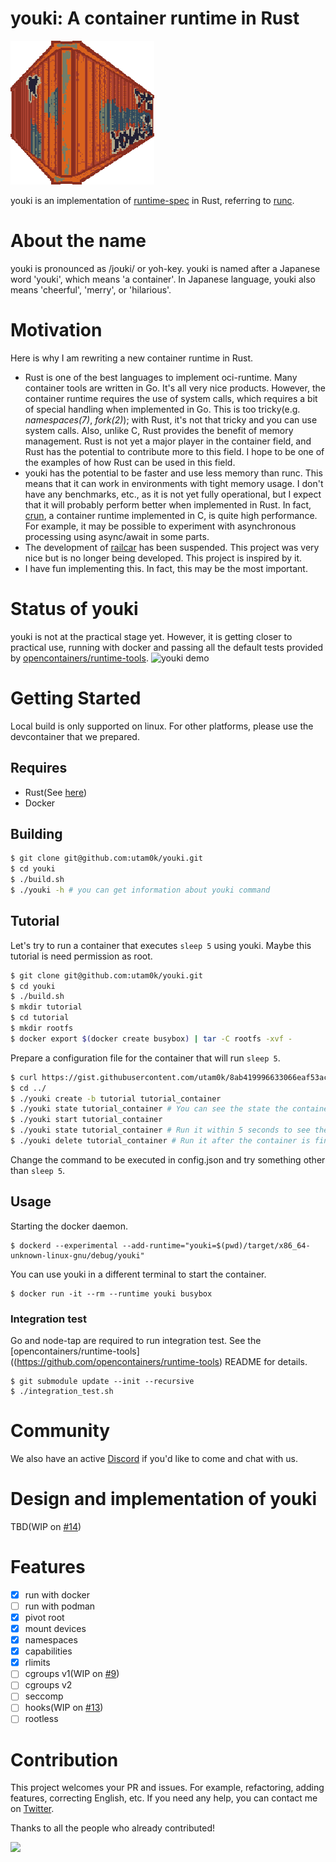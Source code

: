 # youki: A container runtime in Rust

<img src="docs/youki.png" width="230" height="230">

youki is an implementation of [runtime-spec](https://github.com/opencontainers/runtime-spec) in Rust, referring to [runc](https://github.com/opencontainers/runc).

# About the name

youki is pronounced as /joʊki/ or yoh-key.
youki is named after a Japanese word 'youki', which means 'a container'. In Japanese language, youki also means 'cheerful', 'merry', or 'hilarious'.

# Motivation

Here is why I am rewriting a new container runtime in Rust.

- Rust is one of the best languages to implement oci-runtime. Many container tools are written in Go. It's all very nice products. However, the container runtime requires the use of system calls, which requires a bit of special handling when implemented in Go. This is too tricky(e.g. _namespaces(7)_, _fork(2)_); with Rust, it's not that tricky and you can use system calls. Also, unlike C, Rust provides the benefit of memory management. Rust is not yet a major player in the container field, and Rust has the potential to contribute more to this field. I hope to be one of the examples of how Rust can be used in this field.
- youki has the potential to be faster and use less memory than runc. This means that it can work in environments with tight memory usage. I don't have any benchmarks, etc., as it is not yet fully operational, but I expect that it will probably perform better when implemented in Rust. In fact, [crun](https://github.com/containers/crun#performance), a container runtime implemented in C, is quite high performance. For example, it may be possible to experiment with asynchronous processing using async/await in some parts.
- The development of [railcar](https://github.com/oracle/railcar) has been suspended. This project was very nice but is no longer being developed. This project is inspired by it.
- I have fun implementing this. In fact, this may be the most important.

# Status of youki

youki is not at the practical stage yet. However, it is getting closer to practical use, running with docker and passing all the default tests provided by [opencontainers/runtime-tools](https://github.com/opencontainers/runtime-tools).
![youki demo](docs/demo.gif)

# Getting Started

Local build is only supported on linux.
For other platforms, please use the devcontainer that we prepared.

## Requires

- Rust(See [here](https://www.rust-lang.org/tools/install))
- Docker

## Building

```sh
$ git clone git@github.com:utam0k/youki.git
$ cd youki
$ ./build.sh
$ ./youki -h # you can get information about youki command
```

## Tutorial
Let's try to run a container that executes `sleep 5` using youki.
Maybe this tutorial is need permission as root.

```sh
$ git clone git@github.com:utam0k/youki.git
$ cd youki
$ ./build.sh
$ mkdir tutorial
$ cd tutorial
$ mkdir rootfs
$ docker export $(docker create busybox) | tar -C rootfs -xvf -
```

Prepare a configuration file for the container that will run `sleep 5`.

```sh
$ curl https://gist.githubusercontent.com/utam0k/8ab419996633066eaf53ac9c66d962e7/raw/e81548f591f26ec03d85ce38b0443144573b4cf6/config.json -o config.json
$ cd ../
$ ./youki create -b tutorial tutorial_container
$ ./youki state tutorial_container # You can see the state the container is in as it is being generate.
$ ./youki start tutorial_container
$ ./youki state tutorial_container # Run it within 5 seconds to see the running container.
$ ./youki delete tutorial_container # Run it after the container is finished running.
```

Change the command to be executed in config.json and try something other than `sleep 5`.

## Usage

Starting the docker daemon.

```
$ dockerd --experimental --add-runtime="youki=$(pwd)/target/x86_64-unknown-linux-gnu/debug/youki"
```

You can use youki in a different terminal to start the container.

```
$ docker run -it --rm --runtime youki busybox
```

### Integration test

Go and node-tap are required to run integration test. See the [opencontainers/runtime-tools]((https://github.com/opencontainers/runtime-tools) README for details.

```
$ git submodule update --init --recursive
$ ./integration_test.sh
```

# Community
We also have an active [Discord](https://discord.gg/h7R3HgWUct) if you'd like to come and chat with us.

# Design and implementation of youki

TBD(WIP on [#14](https://github.com/utam0k/youki/issues/14))

# Features

- [x] run with docker
- [ ] run with podman
- [x] pivot root
- [x] mount devices
- [x] namespaces
- [x] capabilities
- [x] rlimits
- [ ] cgroups v1(WIP on [#9](https://github.com/utam0k/youki/issues/9))
- [ ] cgroups v2
- [ ] seccomp
- [ ] hooks(WIP on [#13](https://github.com/utam0k/youki/issues/13))
- [ ] rootless

# Contribution

This project welcomes your PR and issues.
For example, refactoring, adding features, correcting English, etc.
If you need any help, you can contact me on [Twitter](https://twitter.com/utam0k).

Thanks to all the people who already contributed!

<a href="https://github.com/utam0k/youki/graphs/contributors">
  <img src="https://contributors-img.web.app/image?repo=utam0k/youki" />
</a>
